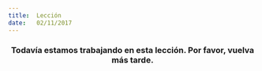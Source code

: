 ```yaml
---
title:  Lección
date:   02/11/2017
---
```


### <center>Todavía estamos trabajando en esta lección. Por favor, vuelva más tarde.</center>